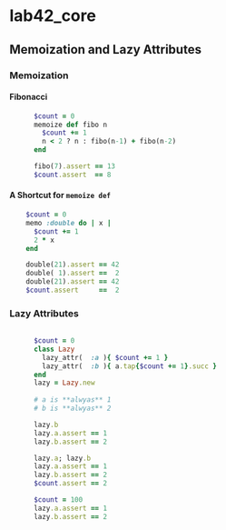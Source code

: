 
# lab42\_core


## Memoization and Lazy Attributes

### Memoization

#### Fibonacci

```ruby
      $count = 0
      memoize def fibo n
        $count += 1
        n < 2 ? n : fibo(n-1) + fibo(n-2)
      end

      fibo(7).assert == 13 
      $count.assert  == 8
```

#### A Shortcut for `memoize def`

```ruby
    $count = 0
    memo :double do | x |
      $count += 1
      2 * x
    end

    double(21).assert == 42
    double( 1).assert ==  2
    double(21).assert == 42
    $count.assert     ==  2

```


### Lazy Attributes

```ruby
    
      $count = 0
      class Lazy
        lazy_attr(  :a ){ $count += 1 }
        lazy_attr(  :b ){ a.tap{$count += 1}.succ }
      end
      lazy = Lazy.new
      
      # a is **alwyas** 1
      # b is **alwyas** 2

      lazy.b
      lazy.a.assert == 1
      lazy.b.assert == 2

      lazy.a; lazy.b
      lazy.a.assert == 1
      lazy.b.assert == 2
      $count.assert == 2

      $count = 100
      lazy.a.assert == 1
      lazy.b.assert == 2
```

